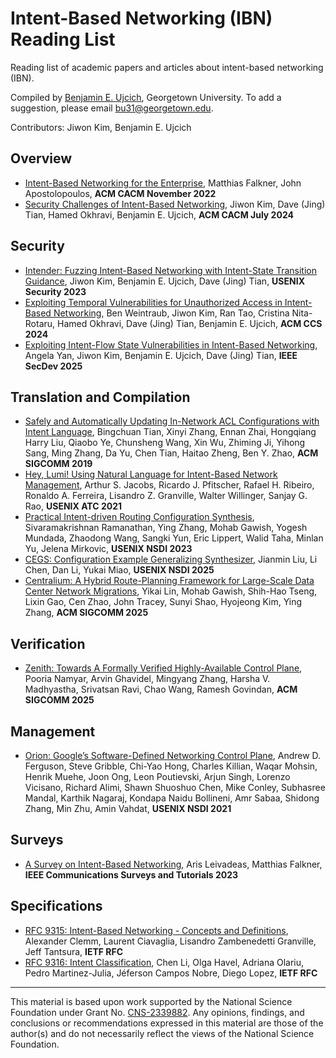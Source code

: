 # Intent-Based Networking (IBN) Reading List
Reading list of academic papers and articles about intent-based networking (IBN).

Compiled by [Benjamin E. Ujcich](https://personal.benujcich.georgetown.domains/), Georgetown University. To add a suggestion, please email [bu31@georgetown.edu](mailto:bu31@georgetown.edu).

Contributors: Jiwon Kim, Benjamin E. Ujcich

## Overview
* [Intent-Based Networking for the Enterprise](https://cacm.acm.org/research/intent-based-networking-for-the-enterprise/), Matthias Falkner, John Apostolopoulos, **ACM CACM November 2022**
* [Security Challenges of Intent-Based Networking](https://personal.benujcich.georgetown.domains/papers/24_CACM.pdf), Jiwon Kim, Dave (Jing) Tian, Hamed Okhravi, Benjamin E. Ujcich, **ACM CACM July 2024**

## Security
* [Intender: Fuzzing Intent-Based Networking with Intent-State Transition Guidance](https://personal.benujcich.georgetown.domains/papers/23_Security.pdf), Jiwon Kim, Benjamin E. Ujcich, Dave (Jing) Tian, **USENIX Security 2023**
* [Exploiting Temporal Vulnerabilities for Unauthorized Access in Intent-Based Networking](https://personal.benujcich.georgetown.domains/papers/24_CCS.pdf), Ben Weintraub, Jiwon Kim, Ran Tao, Cristina Nita-Rotaru, Hamed Okhravi, Dave (Jing) Tian, Benjamin E. Ujcich, **ACM CCS 2024**
* [Exploiting Intent-Flow State Vulnerabilities in Intent-Based Networking](https://personal.benujcich.georgetown.domains/papers/25_SecDev.pdf), Angela Yan, Jiwon Kim, Benjamin E. Ujcich, Dave (Jing) Tian, **IEEE SecDev 2025**

## Translation and Compilation
* [Safely and Automatically Updating In-Network ACL Configurations with Intent Language](https://people.cs.uchicago.edu/~ravenben/publications/pdf/acl-sigcomm19.pdf), Bingchuan Tian, Xinyi Zhang, Ennan Zhai, Hongqiang Harry Liu, Qiaobo Ye, Chunsheng Wang, Xin Wu, Zhiming Ji, Yihong Sang, Ming Zhang, Da Yu, Chen Tian, Haitao Zheng, Ben Y. Zhao, **ACM SIGCOMM 2019**
* [Hey, Lumi! Using Natural Language for Intent-Based Network Management](https://www.usenix.org/system/files/atc21-jacobs.pdf), Arthur S. Jacobs, Ricardo J. Pfitscher, Rafael H. Ribeiro, Ronaldo A. Ferreira, Lisandro Z. Granville, Walter Willinger, Sanjay G. Rao, **USENIX ATC 2021**
* [Practical Intent-driven Routing Configuration Synthesis](https://www.usenix.org/system/files/nsdi23-ramanathan.pdf), Sivaramakrishnan Ramanathan, Ying Zhang, Mohab Gawish, Yogesh Mundada, Zhaodong Wang, Sangki Yun, Eric Lippert, Walid Taha, Minlan Yu, Jelena Mirkovic, **USENIX NSDI 2023**
* [CEGS: Configuration Example Generalizing Synthesizer](https://www.usenix.org/system/files/nsdi25-liu-jianmin.pdf), Jianmin Liu, Li Chen, Dan Li, Yukai Miao, **USENIX NSDI 2025**
* [Centralium: A Hybrid Route-Planning Framework for Large-Scale Data Center Network Migrations](https://dl.acm.org/doi/10.1145/3718958.3750519), Yikai Lin, Mohab Gawish, Shih-Hao Tseng, Lixin Gao, Cen Zhao, John Tracey, Sunyi Shao, Hyojeong Kim, Ying Zhang, **ACM SIGCOMM 2025**

## Verification
* [Zenith: Towards A Formally Verified Highly-Available Control Plane](https://dl.acm.org/doi/pdf/10.1145/3718958.3750533), Pooria Namyar, Arvin Ghavidel, Mingyang Zhang, Harsha V. Madhyastha, Srivatsan Ravi, Chao Wang, Ramesh Govindan, **ACM SIGCOMM 2025**

## Management
* [Orion: Google’s Software-Defined Networking Control Plane](https://www.usenix.org/system/files/nsdi21-ferguson.pdf), Andrew D. Ferguson, Steve Gribble, Chi-Yao Hong, Charles Killian, Waqar Mohsin, Henrik Muehe, Joon Ong, Leon Poutievski, Arjun Singh, Lorenzo Vicisano, Richard Alimi, Shawn Shuoshuo Chen, Mike Conley, Subhasree Mandal, Karthik Nagaraj, Kondapa Naidu Bollineni, Amr Sabaa, Shidong Zhang, Min Zhu, Amin Vahdat, **USENIX NSDI 2021**

## Surveys
* [A Survey on Intent-Based Networking](https://doi.org/10.1109/COMST.2022.3215919), Aris Leivadeas, Matthias Falkner, **IEEE Communications Surveys and Tutorials 2023**

## Specifications
* [RFC 9315: Intent-Based Networking - Concepts and Definitions](https://datatracker.ietf.org/doc/rfc9315/), Alexander Clemm, Laurent Ciavaglia, Lisandro Zambenedetti Granville, Jeff Tantsura, **IETF RFC**
* [RFC 9316: Intent Classification](https://datatracker.ietf.org/doc/rfc9316/), Chen Li, Olga Havel, Adriana Olariu, Pedro Martinez-Julia, Jéferson Campos Nobre, Diego Lopez, **IETF RFC**

---

This material is based upon work supported by the National Science Foundation under Grant No. [CNS-2339882](https://www.nsf.gov/awardsearch/showAward?AWD_ID=2339882). Any opinions, findings, and conclusions or recommendations expressed in this material are those of the author(s) and do not necessarily reflect the views of the National Science Foundation.